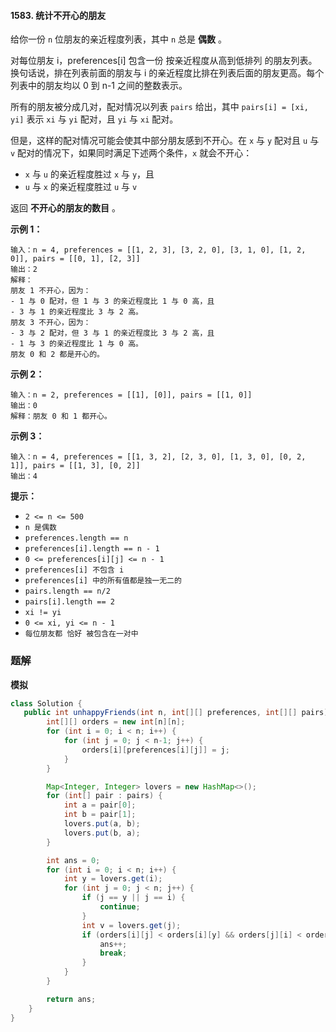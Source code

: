 #### 1583. 统计不开心的朋友

给你一份 `n` 位朋友的亲近程度列表，其中 `n` 总是 **偶数** 。

对每位朋友 i，preferences[i] 包含一份 按亲近程度从高到低排列 的朋友列表。换句话说，排在列表前面的朋友与 i 的亲近程度比排在列表后面的朋友更高。每个列表中的朋友均以 0 到 n-1 之间的整数表示。

所有的朋友被分成几对，配对情况以列表 `pairs` 给出，其中 `pairs[i] = [xi, yi]` 表示 `xi` 与 `yi` 配对，且 `yi` 与 `xi` 配对。

但是，这样的配对情况可能会使其中部分朋友感到不开心。在 `x` 与 `y` 配对且 `u` 与 `v` 配对的情况下，如果同时满足下述两个条件，`x` 就会不开心：

- `x` 与 `u` 的亲近程度胜过 `x` 与 `y`，且
- `u` 与 `x` 的亲近程度胜过 `u` 与 `v`

返回 **不开心的朋友的数目** 。

**示例 1：**

```shell
输入：n = 4, preferences = [[1, 2, 3], [3, 2, 0], [3, 1, 0], [1, 2, 0]], pairs = [[0, 1], [2, 3]]
输出：2
解释：
朋友 1 不开心，因为：
- 1 与 0 配对，但 1 与 3 的亲近程度比 1 与 0 高，且
- 3 与 1 的亲近程度比 3 与 2 高。
朋友 3 不开心，因为：
- 3 与 2 配对，但 3 与 1 的亲近程度比 3 与 2 高，且
- 1 与 3 的亲近程度比 1 与 0 高。
朋友 0 和 2 都是开心的。
```

**示例 2：**

```shell
输入：n = 2, preferences = [[1], [0]], pairs = [[1, 0]]
输出：0
解释：朋友 0 和 1 都开心。
```

**示例 3：**

```shell
输入：n = 4, preferences = [[1, 3, 2], [2, 3, 0], [1, 3, 0], [0, 2, 1]], pairs = [[1, 3], [0, 2]]
输出：4
```

**提示：**

* `2 <= n <= 500`
* `n 是偶数`
* `preferences.length == n`
* `preferences[i].length == n - 1`
* `0 <= preferences[i][j] <= n - 1`
* `preferences[i] 不包含 i`
* `preferences[i] 中的所有值都是独一无二的`
* `pairs.length == n/2`
* `pairs[i].length == 2`
* `xi != yi`
* `0 <= xi, yi <= n - 1`
* `每位朋友都 恰好 被包含在一对中`

### 题解

**模拟**

```java
class Solution {
   public int unhappyFriends(int n, int[][] preferences, int[][] pairs) {
        int[][] orders = new int[n][n];
        for (int i = 0; i < n; i++) {
            for (int j = 0; j < n-1; j++) {
                orders[i][preferences[i][j]] = j;
            }
        }

        Map<Integer, Integer> lovers = new HashMap<>();
        for (int[] pair : pairs) {
            int a = pair[0];
            int b = pair[1];
            lovers.put(a, b);
            lovers.put(b, a);
        }

        int ans = 0;
        for (int i = 0; i < n; i++) {
            int y = lovers.get(i);
            for (int j = 0; j < n; j++) {
                if (j == y || j == i) {
                    continue;
                }
                int v = lovers.get(j);
                if (orders[i][j] < orders[i][y] && orders[j][i] < orders[j][v]) {
                    ans++;
                    break;
                }
            }
        }

        return ans;
    }
}
```

